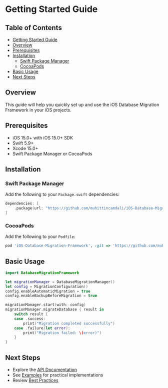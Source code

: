 # Getting Started Guide

<!-- TOC START -->
## Table of Contents
- [Getting Started Guide](#getting-started-guide)
- [Overview](#overview)
- [Prerequisites](#prerequisites)
- [Installation](#installation)
  - [Swift Package Manager](#swift-package-manager)
  - [CocoaPods](#cocoapods)
- [Basic Usage](#basic-usage)
- [Next Steps](#next-steps)
<!-- TOC END -->


## Overview

This guide will help you quickly set up and use the iOS Database Migration Framework in your iOS projects.

## Prerequisites

- iOS 15.0+ with iOS 15.0+ SDK
- Swift 5.9+
- Xcode 15.0+
- Swift Package Manager or CocoaPods

## Installation

### Swift Package Manager

Add the following to your `Package.swift` dependencies:

```swift
dependencies: [
    .package(url: "https://github.com/muhittincamdali/iOS-Database-Migration-Framework.git", from: "1.0.0")
]
```

### CocoaPods

Add the following to your `Podfile`:

```ruby
pod 'iOS-Database-Migration-Framework', :git => 'https://github.com/muhittincamdali/iOS-Database-Migration-Framework.git'
```

## Basic Usage

```swift
import DatabaseMigrationFramework

let migrationManager = DatabaseMigrationManager()
let config = MigrationConfiguration()
config.enableAutomaticMigration = true
config.enableBackupBeforeMigration = true

migrationManager.start(with: config)
migrationManager.migrateDatabase { result in
    switch result {
    case .success:
        print("Migration completed successfully")
    case .failure(let error):
        print("Migration failed: \(error)")
    }
}
```

## Next Steps

- Explore the [API Documentation](MigrationManagerAPI.md)
- See [Examples](../Examples/) for practical implementations
- Review [Best Practices](../Documentation/PerformanceGuide.md)
